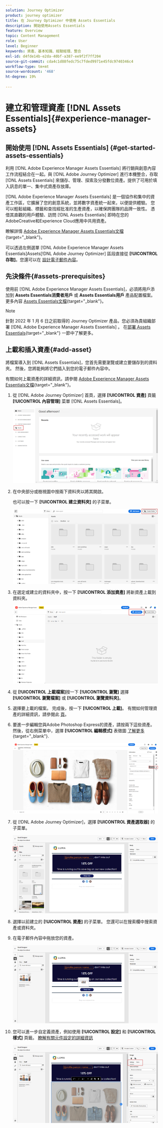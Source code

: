 ```yaml
---
solution: Journey Optimizer
product: journey optimizer
title: 在 Journey Optimizer 中使用 Assets Essentials
description: 開始使用Assets Essentials
feature: Overview
topic: Content Management
role: User
level: Beginner
keywords: 資產、基本知識、經驗經理、整合
exl-id: d4fde14b-e2da-40bf-a387-ee9f2f7ff204
source-git-commit: cda4c1d88fedc75c7fded9971e45fdc9740346c4
workflow-type: tm+mt
source-wordcount: '468'
ht-degree: 19%

---
```


# 建立和管理資產 [!DNL Assets Essentials]{#experience-manager-assets}

## 開始使用 [!DNL Assets Essentials] {#get-started-assets-essentials}

利用 [!DNL Adobe Experience Manager Assets Essentials] 將行銷與創意內容工作流程結合在一起。與 [!DNL Adobe Journey Optimizer] 進行本機整合，存取 [!DNL Assets Essentials] 來儲存、管理、探索及分發數位資產。提供了可用於填入訊息的單一、集中式資產存放庫。

[!DNL Adobe Experience Manager Assets Essentials] 是一個協作和集中的資產工作區，它擴展了您的創意系統，並將數字資產統一起來，以便提供體驗。 您可以輕鬆組織、標籤和查找經批准的生產資產，以確保跨團隊的品牌一致性。 憑借其直觀的用戶體驗、訪問 [!DNL Assets Essentials] 即時在您的AdobeCreative和Experience Cloud應用中共用資產。

瞭解詳情 [Adobe Experience Manager Assets Essentials文檔](https://experienceleague.adobe.com/docs/experience-manager-assets-essentials/help/introduction.html){target="_blank"}。

可以透過左側選單 [!DNL Adobe Experience Manager Assets Essentials]Assets[!DNL Adobe Journey Optimizer] 區段直接從 **[!UICONTROL 存取]**。您還可以在 [設計電子郵件內容](get-started-email-design.md)。

## 先決條件{#assets-prerequisites}

使用前 [!DNL Adobe Experience Manager Assets Essentials]，必須將用戶添加到 **Assets Essentials消費者用戶** 或 **Assets Essentials用戶** 產品配置檔案。 更多內容 [Assets Essentials文檔](https://experienceleague.adobe.com/docs/experience-manager-assets-essentials/help/deploy-administer.html?lang=zh-Hant){target="_blank"}。

>[!NOTE]
>針對 2022 年 1 月 6 日之前取得的 Journey Optimizer 產品，您必須為貴組織部署 [!DNL Adobe Experience Manager Assets Essentials] 。 在[部署 Assets Essentials](https://experienceleague.adobe.com/docs/experience-manager-assets-essentials/help/deploy-administer.html?lang=zh-Hant){target="_blank"} 一節中了解更多。

## 上載和插入資產{#add-asset}

將檔案導入到 [!DNL Assets Essentials]，您首先需要瀏覽或建立要儲存到的資料夾。 然後，您將能夠將它們插入到您的電子郵件內容中。

有關如何上載資產的詳細資訊，請參閱 [Adobe Experience Manager Assets Essentials文檔](https://experienceleague.adobe.com/docs/experience-manager-assets-essentials/help/add-delete.html){target="_blank"}。

1. 從 [!DNL Adobe Journey Optimizer] 首頁，選擇 **[!UICONTROL 資產]** 頁籤 **[!UICONTROL 內容管理]** 菜單 [!DNL Assets Essentials]。

   ![](assets/media_library_1.png)

1. 在中央部分或樹視圖中按兩下資料夾以將其開啟。

   也可以按一下 **[!UICONTROL 建立資料夾]** 的子菜單。

   ![](assets/media_library_8.png)

1. 在選定或建立的資料夾中，按一下 **[!UICONTROL 添加資產]** 將新資產上載到資料夾。

   ![](assets/media_library_2.png)

1. 從 **[!UICONTROL 上載檔案]**&#x200B;按一下 **[!UICONTROL 瀏覽]** 選擇 **[!UICONTROL 瀏覽檔案]** 或 **[!UICONTROL 瀏覽資料夾]**。

1. 選擇要上載的檔案。 完成後，按一下 **[!UICONTROL 上載]**。 有關如何管理資產的詳細資訊，請參閱此 [頁](https://experienceleague.adobe.com/docs/experience-manager-assets-essentials/help/manage-organize.html)。

1. 要進一步編輯您與Adobe Photoshop Express的資產，請按兩下這些資產。 然後，從右側菜單中，選擇 **[!UICONTROL 編輯模式]** 表徵圖 [了解更多](https://experienceleague.adobe.com/docs/experience-manager-assets-essentials/help/edit-images.html){target="_blank"}.

   ![](assets/media_library_12.png)

1. 從 [!DNL Adobe Journey Optimizer]，選擇 **[!UICONTROL 資產選取器]** 的子菜單。

   ![](assets/media_library_5.png)

1. 選擇以前建立的 **[!UICONTROL 資產]** 的子菜單。 您還可以在搜索欄中搜索資產或資料夾。

1. 在電子郵件內容中拖放您的資產。

   ![](assets/media_library_6.png)

1. 您可以進一步自定義資產，例如使用 **[!UICONTROL 設定]** 和 **[!UICONTROL 樣式]** 頁籤。 [瞭解有關元件設定的詳細資訊](content-components.md)

   ![](assets/media_library_13.png)

   <!--
    After adding your asset to your email, use the **[!UICONTROL Find similar Stock photos]** option to locate Stock photos that match the content, color, and composition of your image. [Learn more about Adobe Stock](stock.md).

    Note that this option is available for licensed/unlicensed Stock images and images from your Assets folder. 

    ![](assets/media_library_14.png)
    -->